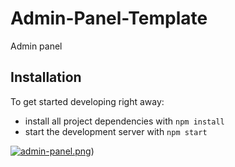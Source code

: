 # Admin-Panel-Template
Admin panel

## Installation

To get started developing right away:

- install all project dependencies with `npm install`
- start the development server with `npm start`

[![admin-panel.png](https://i.postimg.cc/Wb4vJ6tD/admin-panel.png)](https://postimg.cc/V52Txtq1))
